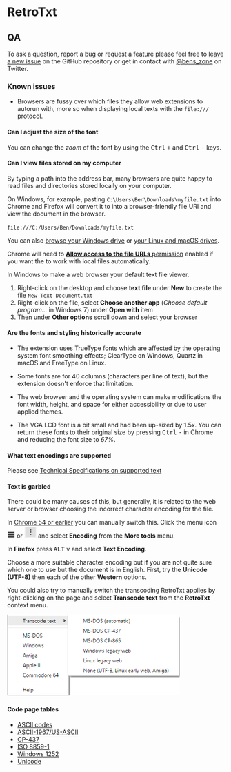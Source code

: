 # RetroTxt

## QA

To ask a question, report a bug or request a feature please feel free to [leave a new issue](https://github.com/bengarrett/RetroTxt/issues) on the GitHub repository or get in contact with [@bens_zone](https://twitter.com/bens_zone) on Twitter.

### Known issues

* Browsers are fussy over which files they allow web extensions to autorun with, more so when displaying local texts with the `file:///` protocol.

#### Can I adjust the size of the font

You can change the _zoom_ of the font by using the <kbd>Ctrl</kbd> <kbd>+</kbd> and <kbd>Ctrl</kbd> <kbd>-</kbd> keys.

#### Can I view files stored on my computer

By typing a path into the address bar, many browsers are quite happy to read files and directories stored locally on your computer.

On Windows, for example, pasting `C:\Users\Ben\Downloads\myfile.txt` into Chrome and Firefox will convert it to into a browser-friendly file URI and view the document in the browser.

`file:///C:/Users/Ben/Downloads/myfile.txt`

You can also [browse your Windows drive](file:///C:/) or [your Linux and macOS drives](file:///).

Chrome will need to [__Allow access to the file URLs__ permission](chrome://extensions/) enabled if you want the to work with local files automatically.

In Windows to make a web browser your default text file viewer.

1. Right-click on the desktop and choose __text file__ under __New__ to create the file `New Text Document.txt`
1. Right-click on the file, select __Choose another app__ (_Choose default program..._ in Windows 7) under __Open with__ item
1. Then under __Other options__ scroll down and select your browser

#### Are the fonts and styling historically accurate

* The extension uses TrueType fonts which are affected by the operating system font smoothing effects; ClearType on Windows, Quartz in macOS and FreeType on Linux.

* Some fonts are for 40 columns (characters per line of text), but the extension doesn't enforce that limitation.

* The web browser and the operating system can make modifications the font width, height, and space for either accessibility or due to user applied themes.

* The VGA LCD font is a bit small and had been up-sized by 1.5x. You can return these fonts to their original size by pressing <kbd>Ctrl</kbd> <kbd>-</kbd> in Chrome and reducing the font size to _67%_.

#### What text encodings are supported

Please see [Technical Specifications on supported text](technical.md)

#### Text is garbled

There could be many causes of this, but generally, it is related to the web server or browser choosing the incorrect character encoding for the file.

In [Chrome 54 or earlier](https://productforums.google.com/forum/#!topic/chrome/1sC3JN0qDkg) you can manually switch this. Click the menu icon ![Old menu icon](assets/browser_menu.png) or ![Newer menu icon](assets/browser_menu_new.png) and select __Encoding__ from the __More tools__ menu.

In __Firefox__ press <kbd>ALT</kbd> <kbd>v</kbd> and select __Text Encoding__.

Choose a more suitable character encoding but if you are not quite sure which one to use but the document is in English. First, try the __Unicode (UTF-8)__ then each of the other __Western__ options.

You could also try to manually switch the transcoding RetroTxt applies by right-clicking on the page and select __Transcode text__ from the __RetroTxt__ context menu.

![Context menu transcode text](assets/context_menu_transcode_text.png)

#### Code page tables

* [ASCII codes](http://www.ascii-codes.com/)
* [ASCII-1967/US-ASCII](http://0x6a.org/ASCII)
* [CP-437](https://msdn.microsoft.com/en-us/goglobal/cc305156)
* [ISO 8859-1](https://msdn.microsoft.com/en-us/goglobal/cc305167)
* [Windows 1252](https://msdn.microsoft.com/en-us/goglobal/cc305145)
* [Unicode](http://unicode-table.com/)
